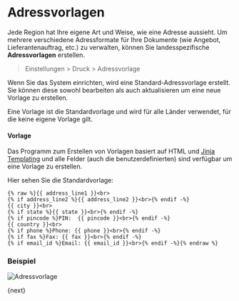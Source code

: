 <!-- add-breadcrumbs -->
# Adressvorlagen


Jede Region hat Ihre eigene Art und Weise, wie eine Adresse aussieht. Um mehrere verschiedene Adressformate für Ihre Dokumente (wie Angebot, Lieferantenauftrag, etc.) zu verwalten, können Sie landesspezifische **Adressvorlagen** erstellen.

> Einstellungen > Druck > Adressvorlage

Wenn Sie das System einrichten, wird eine Standard-Adressvorlage erstellt. Sie können diese sowohl bearbeiten als auch aktualisieren um eine neue Vorlage zu erstellen.

Eine Vorlage ist die Standardvorlage und wird für alle Länder verwendet, für die keine eigene Vorlage gilt.

#### Vorlage

Das Programm zum Erstellen von Vorlagen basiert auf HTML und [Jinja Templating](http://jinja.pocoo.org/docs/templates/) und alle Felder (auch die benutzerdefinierten) sind verfügbar um eine Vorlage zu erstellen.

Hier sehen Sie die Standardvorlage:

	{% raw %}{{ address_line1 }}<br>
	{% if address_line2 %}{{ address_line2 }}<br>{% endif -%}
	{{ city }}<br>
	{% if state %}{{ state }}<br>{% endif -%}
	{% if pincode %}PIN:  {{ pincode }}<br>{% endif -%}
	{{ country }}<br>
	{% if phone %}Phone: {{ phone }}<br>{% endif -%}
	{% if fax %}Fax: {{ fax }}<br>{% endif -%}
	{% if email_id %}Email: {{ email_id }}<br>{% endif -%}{% endraw %}


### Beispiel

<img class="screenshot" alt="Adressvorlage" src="{{docs_base_url}}/assets/img/setup/print/address-format.png">

{next}
